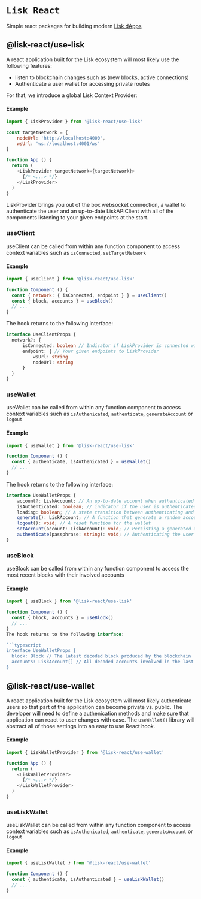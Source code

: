 # `Lisk React`

Simple react packages for building modern [Lisk dApps](https://lisk.com/docs/)

## @lisk-react/use-lisk
A react application built for the Lisk ecosystem will most likely use the following features:
- listen to blockchain changes such as (new blocks, active connections)
- Authenticate a user wallet for accessing private routes

For that, we introduce a global Lisk Context Provider:

#### Example
```javascript
import { LiskProvider } from '@lisk-react/use-lisk'

const targetNetwork = {
    nodeUrl: 'http://localhost:4000',
    wsUrl: 'ws://localhost:4001/ws'
}

function App () {
  return (
    <LiskProvider targetNetwork={targetNetwork}>
      {/* <...> */}
    </LiskProvider>
  )
}
```
LiskProvider brings you out of the box websocket connection, a wallet to authenticate the user and an up-to-date LiskAPIClient with all of the components listening to your given endpoints at the start.

### useClient
useClient can be called from within any function component to access context variables such as `isConnected`, `setTargetNetwork`

#### Example
```javascript
import { useClient } from '@lisk-react/use-lisk'

function Component () {
  const { network: { isConnected, endpoint } } = useClient()
  const { block, accounts } = useBlock()
  // ...
}
```

The hook returns to the following interface:

```typescript
interface UseClientProps {
  network?: {
      isConnected: boolean // Indicator if LiskProvider is connected with the blockchain
      endpoint: { // Your given endpoints to LiskProvider
          wsUrl: string
          nodeUrl: string
      }
  }
}
```
### useWallet
useWallet can be called from within any function component to access context variables such as `isAuthenicated`, `authenticate`, `generateAccount` or `logout`

#### Example
```javascript
import { useWallet } from '@lisk-react/use-lisk'

function Component () {
  const { authenticate, isAuthenicated } = useWallet()
  // ...
}
```

The hook returns to the following interface:

```typescript
interface UseWalletProps {
    account?: LiskAccount; // An up-to-date account when authenticated
    isAuthenticated: boolean; // indicator if the user is authenticated
    loading: boolean; // A state transition between authenticating and fetching the blockchain state
    generate(): LiskAccount; // A function that generate a random account
    logout(): void; // A reset function for the wallet
    setAccount(account: LiskAccount): void; // Persisting a generated account in the wallet
    authenticate(passphrase: string): void; // Authenticating the user via a given passphrase
}
```
### useBlock
useBlock can be called from within any function component to access the most recent blocks with their involved accounts

#### Example
```javascript
import { useBlock } from '@lisk-react/use-lisk'

function Component () {
  const { block, accounts } = useBlock()
  // ...
}
The hook returns to the following interface:

```typescript
interface UseWalletProps {
  block: Block // The latest decoded block produced by the blockchain
  accounts: LiskAccount[] // All decoded accounts involved in the last block
}
```
## @lisk-react/use-wallet
A react application built for the Lisk ecosystem will most likely authenticate users so that part of the application can become private vs. public. The developer will need to define a authenication methods and make sure that application can react to user changes with ease. The `useWallet()` library will abstract all of those settings into an easy to use React hook.

#### Example
```javascript
import { LiskWalletProvider } from '@lisk-react/use-wallet'

function App () {
  return (
    <LiskWalletProvider>
      {/* <...> */}
    </LiskWalletProvider>
  )
}
```

### useLiskWallet
useLiskWallet can be called from within any function component to access context variables such as `isAuthenicated`, `authenticate`, `generateAccount` or `logout`

#### Example
```javascript
import { useLiskWallet } from '@lisk-react/use-wallet'

function Component () {
  const { authenticate, isAuthenticated } = useLiskWallet()
  // ...
}
```
